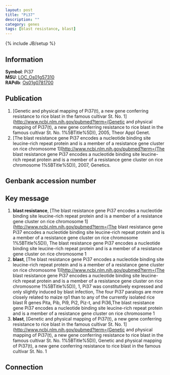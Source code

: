 ```yaml
---
layout: post
title: "Pi37"
description: ""
category: genes
tags: [blast resistance, blast]
---
```

{% include JB/setup %}

## Information
__Symbol__: Pi37  
__MSU__: [LOC_Os01g57310](http://rice.plantbiology.msu.edu/cgi-bin/ORF_infopage.cgi?orf=LOC_Os01g57310)  
__RAPdb__: [Os01g0781700](http://rapdb.dna.affrc.go.jp/viewer/gbrowse_details/irgsp1?name=Os01g0781700)  

## Publication
1. [Genetic and physical mapping of Pi37(t), a new gene conferring resistance to rice blast in the famous cultivar St. No. 1](http://www.ncbi.nlm.nih.gov/pubmed?term=(Genetic and physical mapping of Pi37(t), a new gene conferring resistance to rice blast in the famous cultivar St. No. 1%5BTitle%5D)), 2005, Theor Appl Genet.
2. [The blast resistance gene Pi37 encodes a nucleotide binding site leucine-rich repeat protein and is a member of a resistance gene cluster on rice chromosome 1](http://www.ncbi.nlm.nih.gov/pubmed?term=(The blast resistance gene Pi37 encodes a nucleotide binding site leucine-rich repeat protein and is a member of a resistance gene cluster on rice chromosome 1%5BTitle%5D)), 2007, Genetics.

## Genbank accession number

## Key message
1. __blast resistance__, [The blast resistance gene Pi37 encodes a nucleotide binding site leucine-rich repeat protein and is a member of a resistance gene cluster on rice chromosome 1](http://www.ncbi.nlm.nih.gov/pubmed?term=(The blast resistance gene Pi37 encodes a nucleotide binding site leucine-rich repeat protein and is a member of a resistance gene cluster on rice chromosome 1%5BTitle%5D)), The blast resistance gene Pi37 encodes a nucleotide binding site leucine-rich repeat protein and is a member of a resistance gene cluster on rice chromosome 1
2. __blast__, [The blast resistance gene Pi37 encodes a nucleotide binding site leucine-rich repeat protein and is a member of a resistance gene cluster on rice chromosome 1](http://www.ncbi.nlm.nih.gov/pubmed?term=(The blast resistance gene Pi37 encodes a nucleotide binding site leucine-rich repeat protein and is a member of a resistance gene cluster on rice chromosome 1%5BTitle%5D)),  1, Pi37 was constitutively expressed and only slightly induced by blast infection, The four Pi37 paralogs are more closely related to maize rp1 than to any of the currently isolated rice blast R genes Pita, Pib, Pi9, Pi2, Piz-t, and Pi36,The blast resistance gene Pi37 encodes a nucleotide binding site leucine-rich repeat protein and is a member of a resistance gene cluster on rice chromosome 1
3. __blast__, [Genetic and physical mapping of Pi37(t), a new gene conferring resistance to rice blast in the famous cultivar St. No. 1](http://www.ncbi.nlm.nih.gov/pubmed?term=(Genetic and physical mapping of Pi37(t), a new gene conferring resistance to rice blast in the famous cultivar St. No. 1%5BTitle%5D)), Genetic and physical mapping of Pi37(t), a new gene conferring resistance to rice blast in the famous cultivar St. No. 1

## Connection



